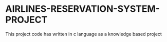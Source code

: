 # AIRLINES-RESERVATION-SYSTEM-PROJECT
This project code has written in c language as a knowledge based project
